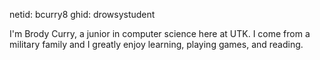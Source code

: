 netid: bcurry8
ghid: drowsystudent

I'm Brody Curry, a junior in computer science here at UTK. I come from a military family and I greatly enjoy learning, playing games, and reading.